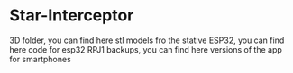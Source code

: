 # Star-Interceptor
3D folder, you can find here stl models fro the stative
ESP32, you can find here code for esp32 
RPJ1 backups, you can find here versions of the app for smartphones
